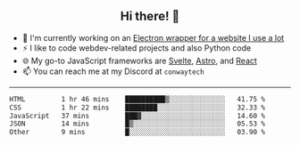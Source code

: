 <h2 align="center">Hi there! 👋</h2>

- 🔭 I'm currently working on an [Electron wrapper for a website I use a lot](https://github.com/ConwayTech-Dev/MyPolyPlus)
- ⚡ I like to code webdev-related projects and also Python code
- 🌐 My go-to JavaScript frameworks are [Svelte](https://svelte.dev/), [Astro](https://astro.build/), and [React](https://react.dev/)
- 📫 You can reach me at my Discord at <code>conwaytech</code>

***

<!--START_SECTION:waka-->

```txt
HTML         1 hr 46 mins    ██████████▒░░░░░░░░░░░░░░   41.75 %
CSS          1 hr 22 mins    ████████░░░░░░░░░░░░░░░░░   32.33 %
JavaScript   37 mins         ███▓░░░░░░░░░░░░░░░░░░░░░   14.60 %
JSON         14 mins         █▒░░░░░░░░░░░░░░░░░░░░░░░   05.53 %
Other        9 mins          █░░░░░░░░░░░░░░░░░░░░░░░░   03.90 %
```

<!--END_SECTION:waka-->
